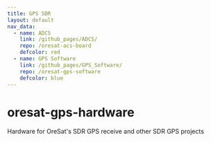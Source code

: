 ```yaml
---
title: GPS SDR
layout: default
nav_data:
  - name: ADCS
    link: /github_pages/ADCS/
    repo: /oresat-acs-board
    defcolor: red
  - name: GPS Software
    link: /github_pages/GPS_Software/
    repo: /oresat-gps-software
    defcolor: blue
---
```

# oresat-gps-hardware
Hardware for OreSat's SDR GPS receive and other SDR GPS projects
